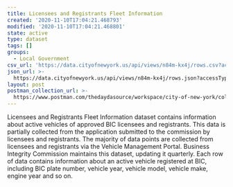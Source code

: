 ```yaml
---
title: Licensees and Registrants Fleet Information
created: '2020-11-10T17:04:21.468793'
modified: '2020-11-10T17:04:21.468801'
state: active
type: dataset
tags: []
groups:
  - Local Government
csv_url: 'https://data.cityofnewyork.us/api/views/n84m-kx4j/rows.csv?accessType=DOWNLOAD'
json_url: >-
  https://data.cityofnewyork.us/api/views/n84m-kx4j/rows.json?accessType=DOWNLOAD
layout: post
postman_collection_url: >-
  https://www.postman.com/thedaydasource/workspace/city-of-new-york/collection/15909983-95ac979a-994f-4bc7-af04-e2653874e07b
---
```

Licensees and Registrants Fleet Information dataset contains information about active vehicles of approved BIC licensees and registrants. This data is partially collected from the application submitted to the commission by licensees and registrants. The majority of data points are collected from licensees and registrants via the Vehicle Management Portal. Business Integrity Commission maintains this dataset, updating it quarterly. Each row of data contains information about an active vehicle registered at BIC, including BIC plate number, vehicle year, vehicle model, vehicle make, engine year and so on.
